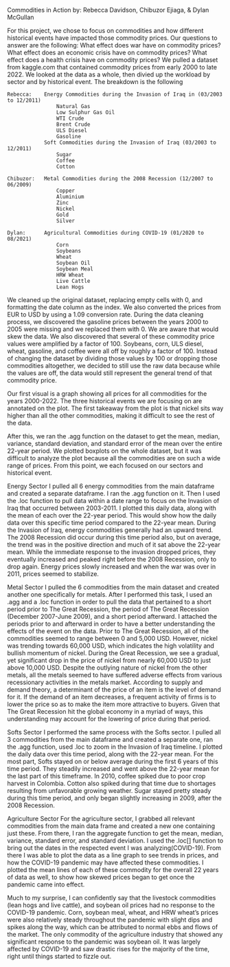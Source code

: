 Commodities in Action
    by:  Rebecca Davidson, Chibuzor Ejiaga, & Dylan McGullan


For this project, we chose to focus on commodities and how different historical events have impacted those commodity prices.  Our questions to answer are the following:
    What effect does war have on commodity prices?
    What effect does an economic crisis have on commodity prices?
    What effect does a health crisis have on commodity prices?
We pulled a dataset from kaggle.com that contained commodity prices from early 2000 to late 2022.  We looked at the data as a whole, then divied up the workload by sector and by historical event.  The breakdown is the following
    
    Rebecca:    Energy Commodities during the Invasion of Iraq in (03/2003 to 12/2011)
                    Natural Gas
                    Low Sulphur Gas Oil
                    WTI Crude
                    Brent Crude
                    ULS Diesel
                    Gasoline
                Soft Commodities during the Invasion of Iraq (03/2003 to 12/2011)
                    Sugar
                    Coffee
                    Cotton

    Chibuzor:   Metal Commodities during the 2008 Recession (12/2007 to 06/2009)
                    Copper
                    Aluminium
                    Zinc
                    Nickel
                    Gold
                    Silver

    Dylan:      Agricultural Commodities during COVID-19 (01/2020 to 08/2021)
                    Corn
                    Soybeans
                    Wheat
                    Soybean Oil
                    Soybean Meal
                    HRW Wheat
                    Live Cattle
                    Lean Hogs

We cleaned up the original dataset, replacing empty cells with 0, and formatting the date column as the index.  We also converted the prices from EUR to USD by using a 1.09 conversion rate.  During the data cleaning process, we discovered the gasoline prices between the years 2000 to 2005 were missing and we replaced them with 0.  We are aware that would skew the data.  We also discovered that several of these commodity price values were amplified by a factor of 100. Soybeans, corn, ULS diesel, wheat, gasoline, and coffee were all off by roughly a factor of 100.  Instead of changing the dataset by dividing those values by 100 or dropping those commodities altogether, we decided to still use the raw data because while the values are off, the data would still represent the general trend of that commodity price. 

Our first visual is a graph showing all prices for all commodities for the years 2000-2022.  The three historical events we are focusing on are annotated on the plot.  The first takeaway from the plot is that nickel sits way higher than all the other commodities, making it difficult to see the rest of the data.

After this, we ran the .agg function on the dataset to get the mean, median, variance, standard deviation, and standard error of the mean over the entire 22-year period.  We plotted boxplots on the whole dataset, but it was difficult to analyze the plot because all the commodities are on such a wide range of prices.  From this point, we each focused on our sectors and historical event.

Energy Sector
I pulled all 6 energy commodities from the main dataframe and created a separate dataframe.  I ran the .agg function on it.  Then I used the .loc function to pull data within a date range to focus on the Invasion of Iraq that occurred between 2003-2011.  I plotted this daily data, along with the mean of each over the 22-year period.  This would show how the daily data over this specific time period compared to the 22-year mean.  During the Invasion of Iraq, energy commodities generally had an upward trend.  The 2008 Recession did occur during this time period also, but on average, the trend was in the positive direction and much of it sat above the 22-year mean.  While the immediate response to the invasion dropped prices, they eventually increased and peaked right before the 2008 Recession, only to drop again.  Energy prices slowly increased and when the war was over in 2011, prices seemed to stabilize.

Metal Sector 
I pulled the 6 commodities from the main dataset and created another one specifically for metals. After I performed this task, I used an .agg and a .loc function in order to pull the data that pertained to a short period prior to The Great Recession, the period of The Great Recession (December 2007-June 2009), and a short period afterward. I attached the periods prior to and afterward in order to have a better understanding the effects of the event on the data. Prior to The Great Recession, all of the commodities seemed to range between 0 and 5,000 USD. However, nickel was trending towards 60,000 USD, which indicates the high volatility and bullish momentum of nickel. During the Great Recession, we see a gradual, yet significant drop in the price of nickel from nearly 60,000 USD to just above 10,000 USD. Despite the outlying nature of nickel from the other metals, all the metals seemed to have suffered adverse effects from various recessionary activities in the metals market. According to supply and demand theory, a determinant of the price of an item is the level of demand for it. If the demand of an item decreases, a frequent activity of firms is to lower the price so as to make the item more attractive to buyers. Given that The Great Recession hit the global economy in a myriad of ways, this understanding may account for the lowering of price during that period.

Softs Sector
I performed the same process with the Softs sector.  I pulled all 3 commodities from the main dataframe and created a separate one, ran the .agg function, used .loc to zoom in the Invasion of Iraq timeline.  I plotted the daily data over this time period, along with the 22-year mean.  For the most part, Softs stayed on or below average during the first 6 years of this time period.  They steadily increased and went above the 22-year mean for the last part of this timeframe.  In 2010, coffee spiked due to poor crop harvest in Colombia.  Cotton also spiked during that time due to shortages resulting from unfavorable growing weather.  Sugar stayed pretty steady during this time period, and only began slightly increasing in 2009, after the 2008 Recession.

Agriculture Sector
For the agriculture sector, I grabbed all relevant commodities from the main data frame and created a new one containing just these.  From there, I ran the aggregate function to get the mean, median, variance, standard error, and standard deviation.  I used the .loc[] function to bring out the dates in the respected event I was analyzing(COVID-19).  From there I was able to plot the data as a line graph to see trends in prices, and how the COVID-19 pandemic may have affected these commodities.  I plotted the mean lines of each of these commodity for the overall 22 years of data as well, to show how skewed prices began to get once the pandemic came into effect. 

Much to my surprise, I can confidently say that the livestock commodities (lean hogs and live cattle), and soybean oil prices had no response to the COVID-19 pandemic.  Corn, soybean meal, wheat, and HRW wheat’s prices were also relatively steady throughout the pandemic with slight dips and spikes along the way, which can be attributed to normal ebbs and flows of the market.  The only commodity of the agriculture industry that showed any significant response to the pandemic was soybean oil.  It was largely affected by COVID-19 and saw drastic rises for the majority of the time, right until things started to fizzle out. 
